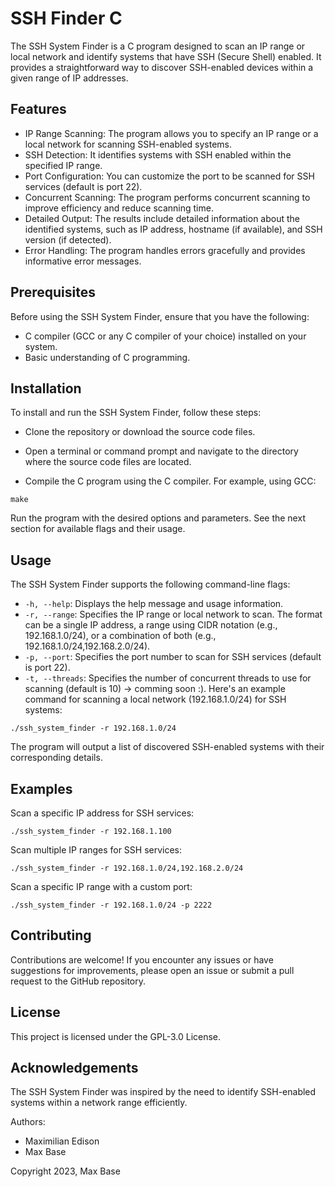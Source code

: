 # SSH Finder C

The SSH System Finder is a C program designed to scan an IP range or local network and identify systems that have SSH (Secure Shell) enabled. It provides a straightforward way to discover SSH-enabled devices within a given range of IP addresses.

## Features

- IP Range Scanning: The program allows you to specify an IP range or a local network for scanning SSH-enabled systems.
- SSH Detection: It identifies systems with SSH enabled within the specified IP range.
- Port Configuration: You can customize the port to be scanned for SSH services (default is port 22).
- Concurrent Scanning: The program performs concurrent scanning to improve efficiency and reduce scanning time.
- Detailed Output: The results include detailed information about the identified systems, such as IP address, hostname (if available), and SSH version (if detected).
- Error Handling: The program handles errors gracefully and provides informative error messages.

## Prerequisites

Before using the SSH System Finder, ensure that you have the following:

- C compiler (GCC or any C compiler of your choice) installed on your system.
- Basic understanding of C programming.

## Installation

To install and run the SSH System Finder, follow these steps:

- Clone the repository or download the source code files.

- Open a terminal or command prompt and navigate to the directory where the source code files are located.

- Compile the C program using the C compiler. For example, using GCC:

```shell
make
```

Run the program with the desired options and parameters. See the next section for available flags and their usage.

## Usage

The SSH System Finder supports the following command-line flags:

- `-h, --help`: Displays the help message and usage information.
- `-r, --range`: Specifies the IP range or local network to scan. The format can be a single IP address, a range using CIDR notation (e.g., 192.168.1.0/24), or a combination of both (e.g., 192.168.1.0/24,192.168.2.0/24).
- `-p, --port`: Specifies the port number to scan for SSH services (default is port 22).
- `-t, --threads`: Specifies the number of concurrent threads to use for scanning (default is 10) -> comming soon :).
Here's an example command for scanning a local network (192.168.1.0/24) for SSH systems:

```shell
./ssh_system_finder -r 192.168.1.0/24
```

The program will output a list of discovered SSH-enabled systems with their corresponding details.

## Examples

Scan a specific IP address for SSH services:

```shell
./ssh_system_finder -r 192.168.1.100
```

Scan multiple IP ranges for SSH services:

```shell
./ssh_system_finder -r 192.168.1.0/24,192.168.2.0/24
```

Scan a specific IP range with a custom port:

```shell
./ssh_system_finder -r 192.168.1.0/24 -p 2222
```

## Contributing

Contributions are welcome! If you encounter any issues or have suggestions for improvements, please open an issue or submit a pull request to the GitHub repository.

## License

This project is licensed under the GPL-3.0 License.

## Acknowledgements

The SSH System Finder was inspired by the need to identify SSH-enabled systems within a network range efficiently.

Authors:

- Maximilian Edison
- Max Base

Copyright 2023, Max Base
